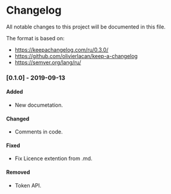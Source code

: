 # Changelog
All notable changes to this project will be documented in this file.

The format is based on:
* https://keepachangelog.com/ru/0.3.0/ 
* https://github.com/olivierlacan/keep-a-changelog 
* https://semver.org/lang/ru/ 

### [0.1.0] - 2019-09-13
#### Added
- New documetation.
#### Changed
- Comments in code.
#### Fixed
- Fix Licence extention from .md.
#### Removed
- Token API.
